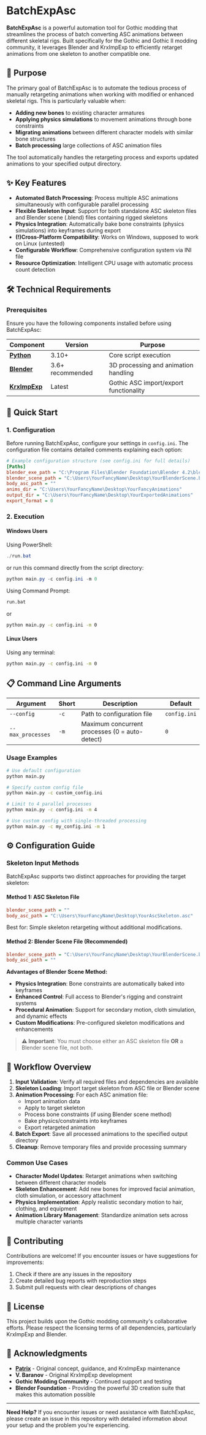 # BatchExpAsc

**BatchExpAsc** is a powerful automation tool for Gothic modding that streamlines the process of batch converting ASC animations between different skeletal rigs. Built specifically for the Gothic and Gothic II modding community, it leverages Blender and KrxImpExp to efficiently retarget animations from one skeleton to another compatible one.

## 🎯 Purpose

The primary goal of BatchExpAsc is to automate the tedious process of manually retargeting animations when working with modified or enhanced skeletal rigs. This is particularly valuable when:

- **Adding new bones** to existing character armatures
- **Applying physics simulations** to movement animations through bone constraints
- **Migrating animations** between different character models with similar bone structures
- **Batch processing** large collections of ASC animation files

The tool automatically handles the retargeting process and exports updated animations to your specified output directory.

## ✨ Key Features

- **Automated Batch Processing**: Process multiple ASC animations simultaneously with configurable parallel processing
- **Flexible Skeleton Input**: Support for both standalone ASC skeleton files and Blender scene (.blend) files containing rigged skeletons
- **Physics Integration**: Automatically bake bone constraints (physics simulations) into keyframes during export
- **(!)Cross-Platform Compatibility**: Works on Windows, supposed to work on Linux (untested)
- **Configurable Workflow**: Comprehensive configuration system via INI file
- **Resource Optimization**: Intelligent CPU usage with automatic process count detection

## 🛠️ Technical Requirements

### Prerequisites

Ensure you have the following components installed before using BatchExpAsc:

| Component | Version | Purpose |
|-----------|---------|---------|
| **[Python](https://www.python.org/)** | 3.10+ | Core script execution |
| **[Blender](https://www.blender.org/)** | 3.6+ recommended | 3D processing and animation handling |
| **[KrxImpExp](https://gitlab.com/Patrix9999/krximpexp)** | Latest | Gothic ASC import/export functionality |

## 🚀 Quick Start

### 1. Configuration

Before running BatchExpAsc, configure your settings in `config.ini`. The configuration file contains detailed comments explaining each option:

```ini
# Example configuration structure (see config.ini for full details)
[Paths]
blender_exe_path = "C:\Program Files\Blender Foundation\Blender 4.2\blender.exe"
blender_scene_path = "C:\Users\YourFancyName\Desktop\YourBlenderScene.blend"
body_asc_path = ""
anims_dir = "C:\Users\YourFancyName\Desktop\YourFancyAnimations"
output_dir = "C:\Users\YourFancyName\Desktop\YourExportedAnimations"
export_format = 0
```

### 2. Execution

#### Windows Users

Using PowerShell:
```powershell
./run.bat
```

or run this command directly from the script directory:

```powershell
python main.py -c config.ini -m 0
```

Using Command Prompt:
```cmd
run.bat
```

or

```cmd
python main.py -c config.ini -m 0
```

#### Linux Users

Using any terminal:
```bash
python main.py -c config.ini -m 0
```

## 📋 Command Line Arguments

| Argument | Short | Description | Default |
|----------|-------|-------------|---------|
| `--config` | `-c` | Path to configuration file | `config.ini` |
| `--max_processes` | `-m` | Maximum concurrent processes (0 = auto-detect) | `0` |

### Usage Examples

```bash
# Use default configuration
python main.py

# Specify custom config file
python main.py -c custom_config.ini

# Limit to 4 parallel processes
python main.py -c config.ini -m 4

# Use custom config with single-threaded processing
python main.py -c my_config.ini -m 1
```

## ⚙️ Configuration Guide

### Skeleton Input Methods

BatchExpAsc supports two distinct approaches for providing the target skeleton:

#### Method 1: ASC Skeleton File
```ini
blender_scene_path = ""
body_asc_path = "C:\Users\YourFancyName\Desktop\YourAscSkeleton.asc"
```

Best for: Simple skeleton retargeting without additional modifications.

#### Method 2: Blender Scene File (Recommended)
```ini
blender_scene_path = "C:\Users\YourFancyName\Desktop\YourBlenderScene.blend"
body_asc_path = ""
```

**Advantages of Blender Scene Method:**
- **Physics Integration**: Bone constraints are automatically baked into keyframes
- **Enhanced Control**: Full access to Blender's rigging and constraint systems
- **Procedural Animation**: Support for secondary motion, cloth simulation, and dynamic effects
- **Custom Modifications**: Pre-configured skeleton modifications and enhancements

> **⚠️ Important**: You must choose either an ASC skeleton file **OR** a Blender scene file, not both.

## 🔧 Workflow Overview

1. **Input Validation**: Verify all required files and dependencies are available
2. **Skeleton Loading**: Import target skeleton from ASC file or Blender scene
3. **Animation Processing**: For each ASC animation file:
   - Import animation data
   - Apply to target skeleton
   - Process bone constraints (if using Blender scene method)
   - Bake physics/constraints into keyframes
   - Export retargeted animation
4. **Batch Export**: Save all processed animations to the specified output directory
5. **Cleanup**: Remove temporary files and provide processing summary

### Common Use Cases

- **Character Model Updates**: Retarget animations when switching between different character models
- **Skeleton Enhancement**: Add new bones for improved facial animation, cloth simulation, or accessory attachment
- **Physics Implementation**: Apply realistic secondary motion to hair, clothing, and equipment
- **Animation Library Management**: Standardize animation sets across multiple character variants

## 🤝 Contributing

Contributions are welcome! If you encounter issues or have suggestions for improvements:

1. Check if there are any issues in the repository
2. Create detailed bug reports with reproduction steps
3. Submit pull requests with clear descriptions of changes

## 📝 License

This project builds upon the Gothic modding community's collaborative efforts. Please respect the licensing terms of all dependencies, particularly KrxImpExp and Blender.

## 🙏 Acknowledgments

- **[Patrix](https://github.com/Patrix9999)** - Original concept, guidance, and KrxImpExp maintenance
- **V. Baranov** - Original KrxImpExp development
- **Gothic Modding Community** - Continued support and testing
- **Blender Foundation** - Providing the powerful 3D creation suite that makes this automation possible

---

**Need Help?** If you encounter issues or need assistance with BatchExpAsc, please create an issue in this repository with detailed information about your setup and the problem you're experiencing.
